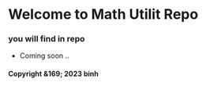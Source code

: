 # Welcome to Math Utilit Repo
### you will find in repo
* Coming soon ..

#### Copyright &169; 2023 binh